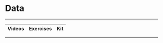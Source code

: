 # Data

----

Videos              |Exercises                      |Kit
:-------------------|:------------------------------|:-------------------------

----
